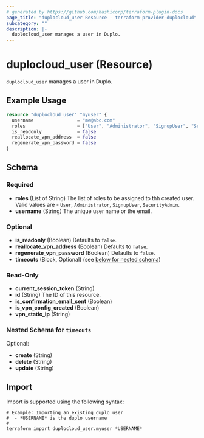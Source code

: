 ```yaml
---
# generated by https://github.com/hashicorp/terraform-plugin-docs
page_title: "duplocloud_user Resource - terraform-provider-duplocloud"
subcategory: ""
description: |-
  duplocloud_user manages a user in Duplo.
---
```


# duplocloud_user (Resource)

`duplocloud_user` manages a user in Duplo.

## Example Usage

```terraform
resource "duplocloud_user" "myuser" {
  username                = "me@abc.com"
  roles                   = ["User", "Administrator", "SignupUser", "SecurityAdmin"]
  is_readonly             = false
  reallocate_vpn_address  = false
  regenerate_vpn_password = false
}
```

<!-- schema generated by tfplugindocs -->
## Schema

### Required

- **roles** (List of String) The list of roles to be assigned to thh created user. Valid values are - `User`, `Administrator`, `SignupUser`, `SecurityAdmin`.
- **username** (String) The unique user name or the email.

### Optional

- **is_readonly** (Boolean) Defaults to `false`.
- **reallocate_vpn_address** (Boolean) Defaults to `false`.
- **regenerate_vpn_password** (Boolean) Defaults to `false`.
- **timeouts** (Block, Optional) (see [below for nested schema](#nestedblock--timeouts))

### Read-Only

- **current_session_token** (String)
- **id** (String) The ID of this resource.
- **is_confirmation_email_sent** (Boolean)
- **is_vpn_config_created** (Boolean)
- **vpn_static_ip** (String)

<a id="nestedblock--timeouts"></a>
### Nested Schema for `timeouts`

Optional:

- **create** (String)
- **delete** (String)
- **update** (String)

## Import

Import is supported using the following syntax:

```shell
# Example: Importing an existing duplo user
#  - *USERNAME* is the duplo username
#
terraform import duplocloud_user.myuser *USERNAME*
```
